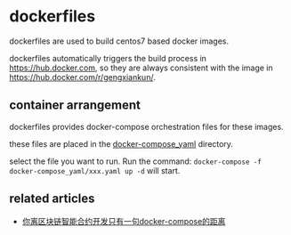 # dockerfiles
dockerfiles are used to build centos7 based docker images.

dockerfiles automatically triggers the build process in https://hub.docker.com, so they are always consistent with the image in https://hub.docker.com/r/gengxiankun/.

## container arrangement
dockerfiles provides docker-compose orchestration files for these images. 

these files are placed in the [docker-compose_yaml](docker-compose_yaml/) directory. 

select the file you want to run. Run the command: `docker-compose -f docker-compose_yaml/xxx.yaml up -d` will start.

## related articles
- [你离区块链智能合约开发只有一句docker-compose的距离](https://www.chongdongshequ.com/article/1540732925395.html)